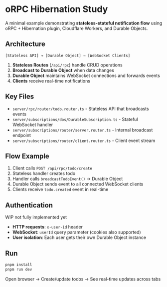 # oRPC Hibernation Study

A minimal example demonstrating **stateless-stateful notification flow** using oRPC + Hibernation plugin, Cloudflare Workers, and Durable Objects.

## Architecture

```
[Stateless API] → [Durable Object] → [WebSocket Clients]
```

1. **Stateless Routes** (`/api/rpc`) handle CRUD operations
2. **Broadcast to Durable Object** when data changes
3. **Durable Object** maintains WebSocket connections and forwards events
4. **Clients** receive real-time notifications

## Key Files

- `server/rpc/router/todo.router.ts` - Stateless API that broadcasts events
- `server/subscriptions/dos/DurableSubscription.ts` - Stateful WebSocket handler
- `server/subscriptions/router/server.router.ts` - Internal broadcast endpoint
- `server/subscriptions/router/client.router.ts` - Client event stream

## Flow Example

1. Client calls `POST /api/rpc/todo/create`
2. Stateless handler creates todo
3. Handler calls `broadcastTodoEvent()` → Durable Object
4. Durable Object sends event to all connected WebSocket clients
5. Clients receive `todo.created` event in real-time

## Authentication

WIP not fully implemented yet

- **HTTP requests**: `x-user-id` header
- **WebSocket**: `userId` query parameter (cookies also supported)
- **User isolation**: Each user gets their own Durable Object instance

## Run

```bash
pnpm install
pnpm run dev
```

Open browser → Create/update todos → See real-time updates across tabs
